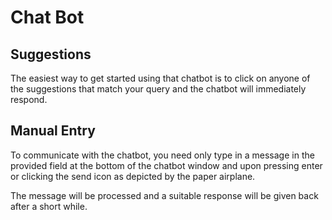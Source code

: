 # Chat Bot

## Suggestions

The easiest way to get started using that chatbot is to click on anyone of the suggestions that match your query and the chatbot will immediately respond.

## Manual Entry

To communicate with the chatbot, you need only type in a message in the provided field at the bottom of the chatbot window and upon pressing enter or clicking the send icon as depicted by the paper airplane.

The message will be processed and a suitable response will be given back after a short while.

